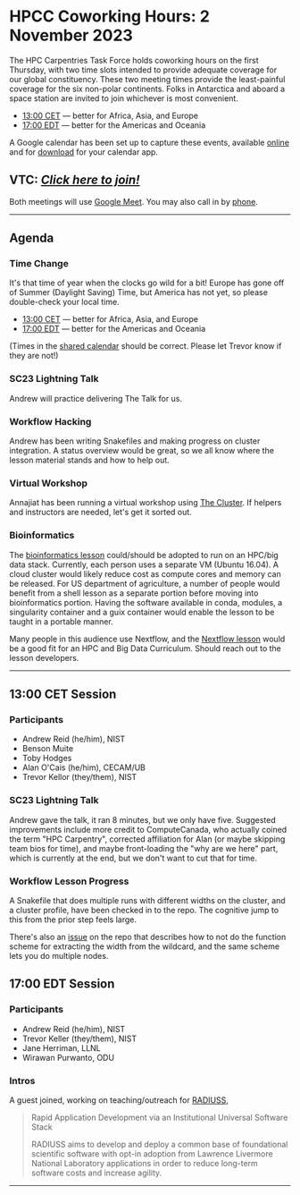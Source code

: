 # HPCC Coworking Hours: 2 November 2023

The HPC Carpentries Task Force holds coworking hours on the first Thursday,
with two time slots intended to provide adequate coverage for our global
constituency. These two meeting times provide the least-painful coverage for
the six non-polar continents. Folks in Antarctica and aboard a space station
are invited to join whichever is most convenient.

- [13:00 CET][earlier] &mdash; better for Africa, Asia, and Europe
- [17:00 EDT][evening] &mdash; better for the Americas and Oceania

A Google calendar has been set up to capture these events, available
[online][gcal] and for [download][ical] for your calendar app.

## VTC: **_[Click here to join!][meet]_**

Both meetings will use [Google Meet][meet]. You may also call in by [phone].

<!-- Info & Callback links -->

[meet]: https://meet.google.com/gez-aeui-jdx
[phone]: https://tel.meet/gez-aeui-jdx?hs=5
[earlier]:
  https://www.timeanddate.com/worldclock/fixedtime.html?iso=20231102T13&p1=187&msg=HPC+Carpentry+Coworking+1
[evening]:
  https://www.timeanddate.com/worldclock/fixedtime.html?iso=20231102T17&p1=250&msg=HPC+Carpentry+Coworking+2
[last-cowork]: https://codimd.carpentries.org/QFyvTWf5RsS2VEiPDyu2YA
[last-coord]: https://codimd.carpentries.org/SKcphSolRGiGqZ0Sy-NaWA

---

## Agenda

### Time Change

It's that time of year when the clocks go wild for a bit! Europe has gone off
of Summer (Daylight Saving) Time, but America has not yet, so please
double-check your local time.

- [13:00 CET][earlier] &mdash; better for Africa, Asia, and Europe
- [17:00 EDT][evening] &mdash; better for the Americas and Oceania

(Times in the [shared calendar][gcal] should be correct. Please let Trevor know
if they are not!)

### SC23 Lightning Talk

Andrew will practice delivering The Talk for us.

### Workflow Hacking

Andrew has been writing Snakefiles and making progress on cluster integration.
A status overview would be great, so we all know where the lesson material
stands and how to help out.

### Virtual Workshop

Annajiat has been running a virtual workshop using [The Cluster][hpc-cluster].
If helpers and instructors are needed, let's get it sorted out.

### Bioinformatics

The [bioinformatics lesson][genomics-workshop] could/should be adopted to run
on an HPC/big data stack. Currently, each person uses a separate VM (Ubuntu
16.04). A cloud cluster would likely reduce cost as compute cores and memory
can be released. For US department of agriculture, a number of people would
benefit from a shell lesson as a separate portion before moving into
bioinformatics portion. Having the software available in conda, modules, a
singularity container and a guix container would enable the lesson to be taught
in a portable manner.

Many people in this audience use Nextflow, and the [Nextflow
lesson][nextflow-lesson] would be a good fit for an HPC and Big Data
Curriculum. Should reach out to the lesson developers.

---

## 13:00 CET Session

### Participants

- Andrew Reid (he/him), NIST
- Benson Muite
- Toby Hodges
- Alan O'Cais (he/him), CECAM/UB
- Trevor Kellor (they/them), NIST

### SC23 Lightning Talk

Andrew gave the talk, it ran 8 minutes, but we only have five. Suggested
improvements include more credit to ComputeCanada, who actually coined the term
"HPC Carpentry", corrected affiliation for Alan (or maybe skipping team bios
for time), and maybe front-loading the "why are we here" part, which is
currently at the end, but we don't want to cut that for time.

### Workflow Lesson Progress

A Snakefile that does multiple runs with different widths on the cluster, and a
cluster profile, have been checked in to the repo. The cognitive jump to this
from the prior step feels large.

There's also an
[issue](https://github.com/jdblischak/smk-simple-slurm/issues/20) on the repo
that describes how to not do the function scheme for extracting the width from
the wildcard, and the same scheme lets you do multiple nodes.

## 17:00 EDT Session

### Participants

- Andrew Reid (he/him), NIST
- Trevor Keller (they/them), NIST
- Jane Herriman, LLNL
- Wirawan Purwanto, ODU

### Intros

A guest joined, working on teaching/outreach for
[RADIUSS](https://software.llnl.gov/radiuss/),

> Rapid Application Development via an Institutional Universal Software Stack
>
> RADIUSS aims to develop and deploy a common base of foundational scientific
> software with opt-in adoption from Lawrence Livermore National Laboratory
> applications in order to reduce long-term software costs and increase
> agility.

---

<!-- Administrata -->

[gcal]:
  https://calendar.google.com/calendar/?cid=bWp0ZWh0ZmEycmVjZGZtNmZjdGUwMWVhdGNAZ3JvdXAuY2FsZW5kYXIuZ29vZ2xlLmNvbQ
[ical]:
  https://calendar.google.com/calendar/ical/mjtehtfa2recdfm6fcte01eatc%40group.calendar.google.com/public/basic.ics
[minutes]: https://github.com/hpc-carpentry/coordination/tree/main/minutes
[website]: https://github.com/hpc-carpentry/hpc-carpentry.github.io
[hpc-cluster]: https://cluster.hpc-carpentry.org

<!--HPC Carpentry Repositories-->

[coordination]: https://github.com/hpc-carpentry/coordination
[proposals]: https://github.com/hpc-carpentry/coordination/labels/proposal
[hpc-chapel]: https://github.com/hpc-carpentry/hpc-chapel
[hpc-intro]: https://github.com/carpentries-incubator/hpc-intro
[hpc-parallel]: https://github.com/hpc-carpentry/hpc-parallel-novice
[hpc-python]: https://github.com/hpc-carpentry/hpc-python
[hpc-shell]: https://github.com/hpc-carpentry/hpc-shell
[hpc-workflows]: https://github.com/carpentries-incubator/hpc-workflows

<!--HPC Carpentry Issues-->

[coordination-issues]: https://github.com/hpc-carpentry/coordination/issues
[hpc-chapel-issues]: https://github.com/hpc-carpentry/hpc-chapel/issues
[hpc-intro-issues]: https://github.com/carpentries-incubator/hpc-intro/issues
[hpc-parallel-issues]:
  https://github.com/hpc-carpentry/hpc-parallel-novice/issues
[hpc-python-issues]: https://github.com/hpc-carpentry/hpc-python/issues
[hpc-shell-issues]: https://github.com/hpc-carpentry/hpc-shell/issues
[hpc-workflows-issues]:
  https://github.com/carpentries-incubator/hpc-workflows/issues

<!--Other-->

[genomics-workshop]: https://datacarpentry.org/genomics-workshop/
[nextflow-lesson]: https://carpentries-incubator.github.io/workflows-nextflow/

<!--Carpentries References-->

[conduct]:
  https://docs.carpentries.org/topic_folders/policies/code-of-conduct.html
[invite]: https://swc-slack-invite.herokuapp.com/
[ldh]:
  https://docs.carpentries.org/topic_folders/governance/lesson-program-policy.html#lesson-programs
[license]: https://creativecommons.org/licenses/by/4.0/
[slack]: https://swcarpentry.slack.com
